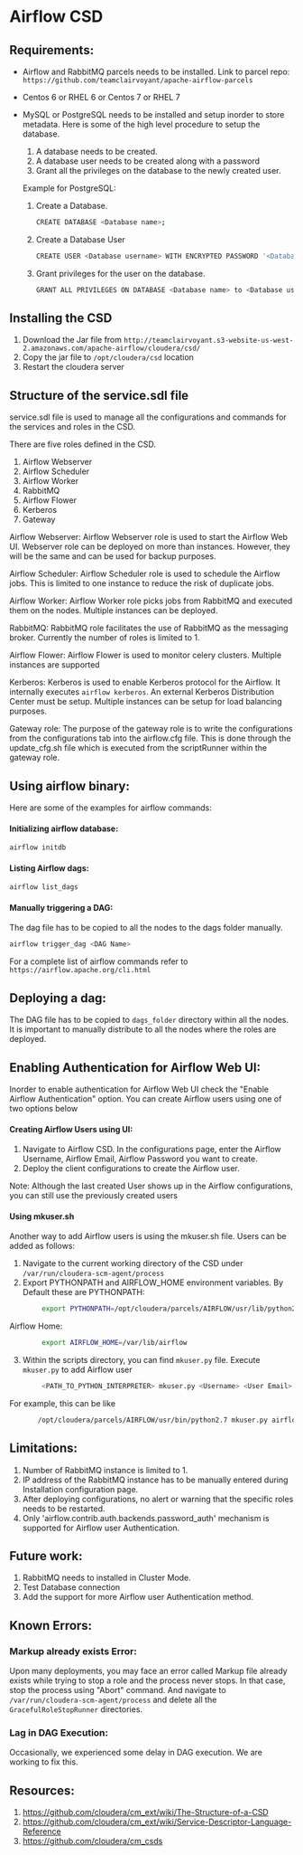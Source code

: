 # Airflow CSD

## Requirements:
- Airflow and RabbitMQ parcels needs to be installed. Link to parcel repo: `https://github.com/teamclairvoyant/apache-airflow-parcels`
- Centos 6 or RHEL 6 or Centos 7 or RHEL 7
- MySQL or PostgreSQL needs to be installed and setup inorder to store metadata. Here is some of the high level procedure to setup the database. 
   
   1. A database needs to be created.
   2. A database user needs to be created along with a password
   3. Grant all the privileges on the database to the newly created user. 
   
   Example for PostgreSQL:
   1. Create a Database.
      ```bash
      CREATE DATABASE <Database name>;
      ```
   2. Create a Database User
      ```bash
      CREATE USER <Database username> WITH ENCRYPTED PASSWORD '<Database Password>';
      ```
   3. Grant privileges for the user on the database.
      ```bash
      GRANT ALL PRIVILEGES ON DATABASE <Database name> to <Database username>;
      ```
   
## Installing the CSD
1. Download the Jar file from `http://teamclairvoyant.s3-website-us-west-2.amazonaws.com/apache-airflow/cloudera/csd/`
2. Copy the jar file to `/opt/cloudera/csd` location
3. Restart the cloudera server

## Structure of the service.sdl file
service.sdl file is used to manage all the configurations and commands for the services and roles in the CSD.

There are five roles defined in the CSD.
1. Airflow Webserver
2. Airflow Scheduler
3. Airflow Worker
4. RabbitMQ
5. Airflow Flower
6. Kerberos
7. Gateway

Airflow Webserver: Airflow Webserver role is used to start the Airflow Web UI. Webserver role can be deployed on more than instances. However, they will be the same and can be used for backup purposes.

Airflow Scheduler: Airflow Scheduler role is used to schedule the Airflow jobs. This is limited to one instance to reduce the risk of duplicate jobs. 

Airflow Worker: Airflow Worker role picks jobs from RabbitMQ and executed them on the nodes. Multiple instances can be deployed. 

RabbitMQ: RabbitMQ role facilitates the use of RabbitMQ as the messaging broker. Currently the number of roles is limited to 1.  

Airflow Flower: Airflow Flower is used to monitor  celery clusters. Multiple instances are supported

Kerberos: Kerberos is used to enable Kerberos protocol for the Airflow. It internally executes `airflow kerberos`. An external Kerberos Distribution Center must be setup. Multiple instances can be setup for load balancing purposes.

Gateway role: The purpose of the gateway role is to write the configurations from the configurations tab into the airflow.cfg file. This is done through the update_cfg.sh file which is executed from the scriptRunner within the gateway role.

## Using airflow binary: 
Here are some of the examples for airflow commands: 
#### Initializing airflow database: 
```bash
airflow initdb
```
#### Listing Airflow dags:
```bash
airflow list_dags
```
#### Manually triggering a DAG:
The dag file has to be copied to all the nodes to the dags folder manually. 
```bash
airflow trigger_dag <DAG Name>
```

For a complete list of airflow commands refer to `https://airflow.apache.org/cli.html`

## Deploying a dag:
  The DAG file has to be copied to `dags_folder` directory within all the nodes. It is important to manually distribute to all the nodes where the roles are deployed. 

## Enabling Authentication for Airflow Web UI:
   Inorder to enable authentication for Airflow Web UI check the "Enable Airflow Authentication" option. You can create Airflow users using one of two options below
    
#### Creating Airflow Users using UI:
1. Navigate to Airflow CSD. In the configurations page, enter the Airflow Username, Airflow Email, Airflow Password you want to create. 
2. Deploy the client configurations to create the Airflow user.

Note: Although the last created User shows up in the Airflow configurations, you can still use the previously created users

#### Using mkuser.sh 
Another way to add Airflow users is using the mkuser.sh file. Users can be added as follows:
1. Navigate to the current working directory of the CSD under `/var/run/cloudera-scm-agent/process`
2. Export PYTHONPATH and AIRFLOW_HOME environment variables. By Default these are 
PYTHONPATH:
```bash
        export PYTHONPATH=/opt/cloudera/parcels/AIRFLOW/usr/lib/python2.7/site-packages:$PYTHONPATH
```
Airflow Home: 
```bash
        export AIRFLOW_HOME=/var/lib/airflow
```
3. Within the scripts directory, you can find `mkuser.py` file. Execute `mkuser.py` to add Airflow user
```bash
        <PATH_TO_PYTHON_INTERPRETER> mkuser.py <Username> <User Email> <Password>
```
For example, this can be like 
```bash
       /opt/cloudera/parcels/AIRFLOW/usr/bin/python2.7 mkuser.py airflowUser airflow@email.com airflowUserPassword
```

## Limitations:
1. Number of RabbitMQ instance is limited to 1. 
2. IP address of the RabbitMQ instance has to be manually entered during Installation configuration page.
3. After deploying configurations, no alert or warning that the specific roles needs to be restarted. 
4. Only 'airflow.contrib.auth.backends.password_auth' mechanism is supported for Airflow user Authentication. 

## Future work:
1. RabbitMQ needs to installed in Cluster Mode. 
2. Test Database connection
3. Add the support for more Airflow user Authentication method.


## Known Errors:
### Markup already exists Error:

Upon many deployments, you may face an error called Markup file already exists while trying to stop a role and the process never stops. In that case, stop the process using "Abort" command. And navigate to `/var/run/cloudera-scm-agent/process` and delete all the `GracefulRoleStopRunner` directories.

### Lag in DAG Execution:

Occasionally, we experienced some delay in DAG execution. We are working to fix this. 

## Resources:
1. https://github.com/cloudera/cm_ext/wiki/The-Structure-of-a-CSD
2. https://github.com/cloudera/cm_ext/wiki/Service-Descriptor-Language-Reference
3. https://github.com/cloudera/cm_csds